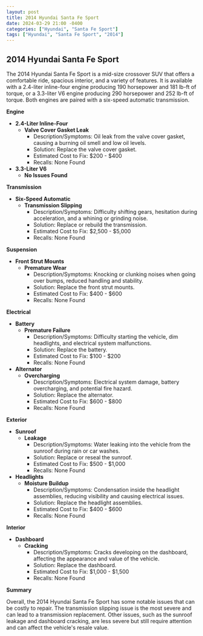 ```yaml
---
layout: post
title: 2014 Hyundai Santa Fe Sport
date: 2024-03-29 21:00 -0400
categories: ["Hyundai", "Santa Fe Sport"]
tags: ["Hyundai", "Santa Fe Sport", "2014"]
---
```

## 2014 Hyundai Santa Fe Sport

The 2014 Hyundai Santa Fe Sport is a mid-size crossover SUV that offers a comfortable ride, spacious interior, and a variety of features. It is available with a 2.4-liter inline-four engine producing 190 horsepower and 181 lb-ft of torque, or a 3.3-liter V6 engine producing 290 horsepower and 252 lb-ft of torque. Both engines are paired with a six-speed automatic transmission.

**Engine**

* **2.4-Liter Inline-Four**
    * **Valve Cover Gasket Leak**
        * Description/Symptoms: Oil leak from the valve cover gasket, causing a burning oil smell and low oil levels.
        * Solution: Replace the valve cover gasket.
        * Estimated Cost to Fix: $200 - $400
        * Recalls: None Found
* **3.3-Liter V6**
    * **No Issues Found**

**Transmission**

* **Six-Speed Automatic**
    * **Transmission Slipping**
        * Description/Symptoms: Difficulty shifting gears, hesitation during acceleration, and a whining or grinding noise.
        * Solution: Replace or rebuild the transmission.
        * Estimated Cost to Fix: $2,500 - $5,000
        * Recalls: None Found

**Suspension**

* **Front Strut Mounts**
    * **Premature Wear**
        * Description/Symptoms: Knocking or clunking noises when going over bumps, reduced handling and stability.
        * Solution: Replace the front strut mounts.
        * Estimated Cost to Fix: $400 - $600
        * Recalls: None Found

**Electrical**

* **Battery**
    * **Premature Failure**
        * Description/Symptoms: Difficulty starting the vehicle, dim headlights, and electrical system malfunctions.
        * Solution: Replace the battery.
        * Estimated Cost to Fix: $100 - $200
        * Recalls: None Found
* **Alternator**
    * **Overcharging**
        * Description/Symptoms: Electrical system damage, battery overcharging, and potential fire hazard.
        * Solution: Replace the alternator.
        * Estimated Cost to Fix: $600 - $800
        * Recalls: None Found

**Exterior**

* **Sunroof**
    * **Leakage**
        * Description/Symptoms: Water leaking into the vehicle from the sunroof during rain or car washes.
        * Solution: Replace or reseal the sunroof.
        * Estimated Cost to Fix: $500 - $1,000
        * Recalls: None Found
* **Headlights**
    * **Moisture Buildup**
        * Description/Symptoms: Condensation inside the headlight assemblies, reducing visibility and causing electrical issues.
        * Solution: Replace the headlight assemblies.
        * Estimated Cost to Fix: $400 - $600
        * Recalls: None Found

**Interior**

* **Dashboard**
    * **Cracking**
        * Description/Symptoms: Cracks developing on the dashboard, affecting the appearance and value of the vehicle.
        * Solution: Replace the dashboard.
        * Estimated Cost to Fix: $1,000 - $1,500
        * Recalls: None Found

**Summary**

Overall, the 2014 Hyundai Santa Fe Sport has some notable issues that can be costly to repair. The transmission slipping issue is the most severe and can lead to a transmission replacement. Other issues, such as the sunroof leakage and dashboard cracking, are less severe but still require attention and can affect the vehicle's resale value.
